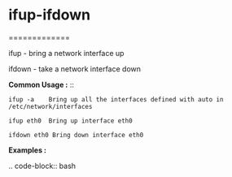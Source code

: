 # ifup-ifdown
=============

ifup - bring a network interface up

ifdown - take a network interface down


**Common Usage :**  ::

	ifup -a    Bring up all the interfaces defined with auto in /etc/network/interfaces

	ifup eth0  Bring up interface eth0

	ifdown eth0 Bring down interface eth0

**Examples :**

.. code-block:: bash
